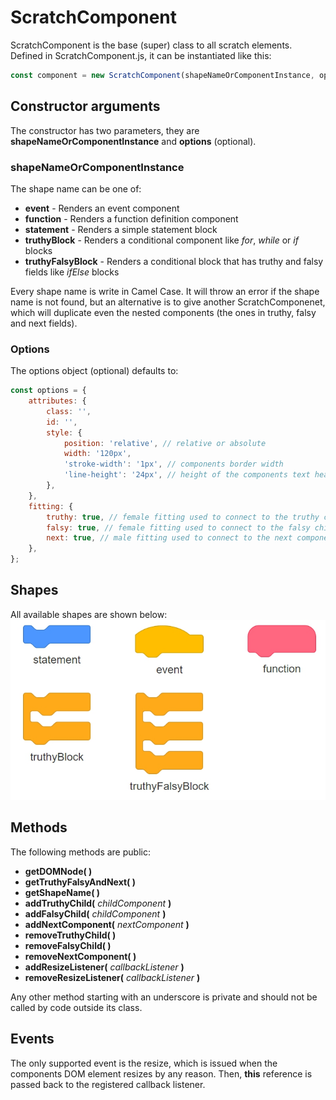 # ScratchComponent
ScratchComponent is the base (super) class to all scratch elements. Defined in ScratchComponent.js, it can be instantiated like this:
```javascript
const component = new ScratchComponent(shapeNameOrComponentInstance, options);
```

## Constructor arguments
The constructor has two parameters, they are **shapeNameOrComponentInstance** and **options** (optional).

### shapeNameOrComponentInstance
The shape name can be one of:
* **event** - Renders an event component
* **function** - Renders a function definition component
* **statement** - Renders a simple statement block
* **truthyBlock** - Renders a conditional component like *for*, *while* or *if* blocks
* **truthyFalsyBlock** - Renders a conditional block that has truthy and falsy fields like *ifElse* blocks

Every shape name is write in Camel Case. It will throw an error if the shape name is not found, but an alternative is to give another ScratchComponenet, which will duplicate even the nested components (the ones in truthy, falsy and next fields).

### Options
The options object (optional) defaults to:
```javascript
const options = {
    attributes: {
        class: '',
        id: '',
        style: {
            position: 'relative', // relative or absolute
            width: '120px',
            'stroke-width': '1px', // components border width
            'line-height': '24px', // height of the components text header
        },
    },
    fitting: {
        truthy: true, // female fitting used to connect to the truthy child next fitting
        falsy: true, // female fitting used to connect to the falsy child next fitting
        next: true, // male fitting used to connect to the next component
    },
};

```

## Shapes
All available shapes are shown below:
![Shapes](../assets/screenshots/ScratchComponents-sample.jpg)

## Methods
The following methods are public:
* **getDOMNode( )**
* **getTruthyFalsyAndNext( )**
* **getShapeName( )**
* **addTruthyChild(** *childComponent* **)**
* **addFalsyChild(** *childComponent* **)**
* **addNextComponent(** *nextComponent* **)**
* **removeTruthyChild( )**
* **removeFalsyChild( )**
* **removeNextComponent( )**
* **addResizeListener(** *callbackListener* **)**
* **removeResizeListener(** *callbackListener* **)**

Any other method starting with an underscore is private and should not be called by code outside its class.

## Events
The only supported event is the resize, which is issued when the components DOM element resizes by any reason. Then, **this** reference is passed back to the registered callback listener.

